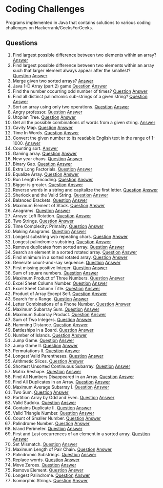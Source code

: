 # Coding Challenges
Programs implemented in Java that contains solutions to various coding challenges on Hackerrank/GeeksForGeeks.

## Questions
1. Find largest possible difference between two elements within an array?
  [Answer](../master/Challenges/src/Solution.java#L68)
2. Find largest possible difference between two elements within an array such that larger element always appear after the smallest?           
  [Question](http://www.geeksforgeeks.org/maximum-difference-between-two-elements/)
  [Answer](../master/Challenges/src/Solution.java#L88)
3. Merge given two sorted arrays?
  [Answer](../master/Challenges/src/Solution.java#L107)
4. Java 1-D Array (part 2) game
  [Question](https://www.hackerrank.com/challenges/java-1d-array)
  [Answer](../master/Challenges/src/Solution.java#L158)
5. Find the number occurring odd number of times? [Question](http://www.geeksforgeeks.org/find-the-number-occurring-odd-number-of-times/)
  [Answer](../master/Challenges/src/Solution.java#L181)
6. Find all distinct palindromic sub-strings of a given string? [Question](http://www.geeksforgeeks.org/find-number-distinct-palindromic-sub-strings-given-string/)
  [Answer](../master/Challenges/src/Solution.java#L201)
7. Sort an array using only two operations. [Question](https://www.hackerrank.com/challenges/almost-sorted)
  [Answer](../master/Challenges/src/Solution.java#L252)
8. Angry professor. [Question](https://www.hackerrank.com/challenges/angry-professor)
  [Answer](../master/Challenges/src/Solution.java#L315)
9. Utopian Tree. [Question](https://www.hackerrank.com/challenges/utopian-tree)
  [Answer](../master/Challenges/src/Solution.java#L340)
10. Get all the possible combinations of words from a given string.
  [Answer](../master/Challenges/src/Solution.java#L367)
11. Cavity Map. [Question](https://www.hackerrank.com/challenges/cavity-map)
  [Answer](../master/Challenges/src/Solution.java#L410)
12. Time In Words. [Question](https://www.hackerrank.com/challenges/the-time-in-words)
  [Answer](../master/Challenges/src/Solution.java#L470)
13. Convert the given number to its readable English text in the range of 1-1000. [Answer](../master/Challenges/src/Solution.java#L533)
14. Counting sort. [Answer](../master/Challenges/src/Solution.java#L584)
15. Gaming array. [Question](https://www.hackerrank.com/challenges/an-interesting-game-1)
  [Answer](../master/Challenges/src/Solution.java#L628)
16. New year chaos. [Question](https://www.hackerrank.com/challenges/new-year-chaos)
  [Answer](../master/Challenges/src/Solution.java#L667)
17. Binary Gap. [Question](https://codility.com/programmers/lxessons/1-iterations/binary_gap/)
  [Answer](../master/Challenges/src/Solution.java#L733)
18. Extra Long Factorials. [Question](https://www.hackerrank.com/challenges/extra-long-factorials)
  [Answer](../master/Challenges/src/Solution.java#L756)
19. Equalize Array. [Question](https://www.hackerrank.com/challenges/equality-in-a-array)
  [Answer](../master/Challenges/src/Solution.java#L773)
20. Run Length Encoding. [Question](http://practice.geeksforgeeks.org/problems/run-length-encoding/1)
  [Answer](../master/Challenges/src/Solution.java#L803)
21. Bigger is greater. [Question](https://www.hackerrank.com/challenges/bigger-is-greater)
  [Answer](../master/Challenges/src/Solution.java#L837)
22. Reverse words in a string and capitalize the first letter. [Question](https://www.hackerrank.com/contests/codejam/challenges/reverse-words)
  [Answer](../master/Challenges/src/Solution.java#L893)
23. Sherlock and the Valid String. [Question](https://www.hackerrank.com/challenges/sherlock-and-valid-string)
  [Answer](../master/Challenges/src/Solution.java#L950)
24. Balanced Brackets. [Question](https://www.hackerrank.com/challenges/balanced-brackets)
  [Answer](../master/Challenges/src/Solution.java#L991)
25. Maximum Element of Stack. [Question](https://www.hackerrank.com/challenges/maximum-element)
  [Answer](../master/Challenges/src/Solution.java#L1037)
26. Anagrams. [Question](https://www.hackerrank.com/challenges/anagram)
  [Answer](../master/Challenges/src/Solution.java#L1086)
27. Arrays: Left Rotation. [Question](https://www.hackerrank.com/challenges/ctci-array-left-rotation)
  [Answer](../master/Challenges/src/Solution.java#L1128)
28. Two Strings. [Question](https://www.hackerrank.com/challenges/two-strings)
  [Answer](../master/Challenges/src/Solution.java#L1158)
29. Time Complexity: Primality. [Question](https://www.hackerrank.com/challenges/ctci-big-o)
  [Answer](../master/Challenges/src/Solution.java#L1191)
30. Making Anagrams. [Question](https://www.hackerrank.com/challenges/making-anagrams)
  [Answer](../master/Challenges/src/Solution.java#L1211)
31. Longest substring w/o repeating chars. [Question](https://leetcode.com/problems/longest-substring-without-repeating-characters)
  [Answer](../master/Challenges/src/Solution.java#L1235)
32. Longest palindromic substring. [Question](https://leetcode.com/problems/longest-palindromic-substring)
  [Answer](../master/Challenges/src/Solution.java#L1265)
34. Remove duplicates from sorted array. [Question](https://leetcode.com/problems/remove-duplicates-from-sorted-array)
  [Answer](../master/Challenges/src/Solution.java#L1327)
35. Search an element in a sorted rotated array. [Question](https://leetcode.com/problems/search-in-rotated-sorted-array)
  [Answer](../master/Challenges/src/Solution.java#L1347)
36. Find minimum in a sorted rotated array. [Question](https://leetcode.com/problems/find-minimum-in-rotated-sorted-array)
  [Answer](../master/Challenges/src/Solution.java#L1377)
37. Generate count-and-say sequence. [Question](https://leetcode.com/problems/count-and-say)
[Answer](../master/Challenges/src/Solution.java#L1414)
38. First missing positive Integer. [Question](https://leetcode.com/problems/first-missing-positive/)
[Answer](../master/Challenges/src/Solution.java#L1451)
39. Sum of square numbers. [Question](https://leetcode.com/problems/sum-of-square-numbers/)
[Answer](../master/Challenges/src/Solution.java#L1488)
39. Maximum Product of Three Numbers. [Question](https://leetcode.com/problems/maximum-product-of-three-numbers/)
[Answer](../master/Challenges/src/Solution.java#L1537)
40. Excel Sheet Column Number. [Question](https://leetcode.com/problems/excel-sheet-column-number/)
[Answer](../master/Challenges/src/Solution.java#L1559)
41. Excel Sheet Column Title. [Question](https://leetcode.com/problems/excel-sheet-column-title/)
[Answer](../master/Challenges/src/Solution.java#L1577)
42. Product of Array Except Self. [Question](https://leetcode.com/problems/product-of-array-except-self/)
[Answer](../master/Challenges/src/Solution.java#L1600)
43. Search for a Range. [Question](https://leetcode.com/problems/search-for-a-range/)
[Answer](../master/Challenges/src/Solution.java#L1629)
43. Letter Combinations of a Phone Number. [Question](https://leetcode.com/problems/letter-combinations-of-a-phone-number/)
[Answer](../master/Challenges/src/Solution.java#L1672)
44. Maximum Subarray Sum. [Question](https://leetcode.com/problems/maximum-subarray/)
[Answer](../master/Challenges/src/Solution.java#L1710)
45. Maximum Subarray Product. [Question](https://leetcode.com/problems/maximum-product-subarray/)
[Answer](../master/Challenges/src/Solution.java#L1730)
46. Sum of Two Integers. [Question](https://leetcode.com/problems/sum-of-two-integers/)
[Answer](../master/Challenges/src/Solution.java#L1758)
47. Hamming Distance. [Question](https://leetcode.com/problems/hamming-distance/)
[Answer](../master/Challenges/src/Solution.java#L1786)
48. Battleships in a Board. [Question](https://leetcode.com/problems/battleships-in-a-board/)
[Answer](../master/Challenges/src/Solution.java#L1815)
49. Number of Islands. [Question](https://leetcode.com/problems/number-of-islands/)
[Answer](../master/Challenges/src/Solution.java#L1856)
50. Jump Game. [Question](https://leetcode.com/problems/jump-game/)
[Answer](../master/Challenges/src/Solution.java#L1903)
51. Jump Game II. [Question](https://leetcode.com/problems/jump-game-ii/)
[Answer](../master/Challenges/src/Solution.java#L1937)
52. Permutations II. [Question](https://leetcode.com/problems/permutations-ii/)
[Answer](../master/Challenges/src/Solution.java#L1967)
53. Longest Valid Parentheses. [Question](https://leetcode.com/problems/longest-valid-parentheses/)
[Answer](../master/Challenges/src/Solution.java#L2004)
54. Arithmetic Slices. [Question](https://leetcode.com/problems/arithmetic-slices/)
[Answer](../master/Challenges/src/Solution.java#L2050)
55. Shortest Unsorted Continuous Subarray. [Question](https://leetcode.com/problems/shortest-unsorted-continuous-subarray/)
[Answer](../master/Challenges/src/Solution.java#L2077)
56. Matrix Reshape. [Question](https://leetcode.com/problems/reshape-the-matrix/)
[Answer](../master/Challenges/src/Solution.java#L2125)
56. Find All Numbers Disappeared in an Array. [Question](https://leetcode.com/problems/find-all-numbers-disappeared-in-an-array/)
[Answer](../master/Challenges/src/Solution.java#L2159)
57. Find All Duplicates in an Array. [Question](https://leetcode.com/problems/find-all-duplicates-in-an-array/)
[Answer](../master/Challenges/src/Solution.java#L2201)
58. Maximum Average Subarray I. [Question](https://leetcode.com/problems/maximum-average-subarray-i/)
[Answer](../master/Challenges/src/Solution.java#L2257)
59. Two Sum. [Question](https://leetcode.com/problems/two-sum/)
[Answer](../master/Challenges/src/Solution.java#L2287)
60. Partition Array by Odd and Even. [Question](http://www.lintcode.com/en/problem/partition-array-by-odd-and-even/)
[Answer](../master/Challenges/src/Solution.java#L2313)
61. Valid Sudoku. [Question](https://leetcode.com/problems/valid-sudoku/)
[Answer](../master/Challenges/src/Solution.java#L2345)
61. Contains Duplicate II. [Question](https://leetcode.com/problems/contains-duplicate-ii/)
[Answer](../master/Challenges/src/Solution.java#L2370)
62. Valid Triangle Number. [Question](https://leetcode.com/problems/valid-triangle-number/)
[Answer](../master/Challenges/src/Solution.java#L2404)
63. Count of Smaller Number. [Question](http://www.lintcode.com/en/problem/count-of-smaller-number/)
[Answer](../master/Challenges/src/Solution.java#L2437)
64. Palindrome Number. [Question](https://leetcode.com/problems/palindrome-number/)
[Answer](../master/Challenges/src/Solution.java#L2470)
65. Island Perimeter. [Question](https://leetcode.com/problems/island-perimeter/)
[Answer](../master/Challenges/src/Solution.java#L2504)
66. First and Last occurrences of an element in a sorted array. [Question](http://www.geeksforgeeks.org/find-first-last-occurrences-element-sorted-array/)
[Answer](../master/Challenges/src/Solution.java#L2545)
67. Set Mismatch. [Question](https://leetcode.com/problems/set-mismatch/)
[Answer](../master/Challenges/src/Solution.java#L2587)
68. Maximum Length of Pair Chain. [Question](https://leetcode.com/problems/maximum-length-of-pair-chain/)
[Answer](../master/Challenges/src/Solution.java#L2623)
69. Palindromic Substrings. [Question](https://leetcode.com/problems/palindromic-substrings/)
[Answer](../master/Challenges/src/Solution.java#L2675)
70. Replace words. [Question](https://leetcode.com/problems/replace-words/)
[Answer](../master/Challenges/src/Solution.java#L2720)
71. Move Zeroes. [Question](https://leetcode.com/problems/move-zeroes/)
[Answer](../master/Challenges/src/Solution.java#L2753)
72. Remove Element. [Question](https://leetcode.com/problems/remove-element/)
[Answer](../master/Challenges/src/Solution.java#L2786)
73. Longest Palindrome. [Question](https://leetcode.com/problems/longest-palindrome/)
[Answer](../master/Challenges/src/Solution.java#L2811)
74. Isomorphic Strings. [Question](https://leetcode.com/problems/isomorphic-strings/)
[Answer](../master/Challenges/src/Solution.java#L2853)
